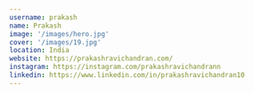 ```yaml
---
username: prakash
name: Prakash
image: '/images/hero.jpg'
cover: '/images/19.jpg'
location: India
website: https://prakashravichandran.com/
instagram: https://instagram.com/prakashravichandrann
linkedin: https://www.linkedin.com/in/prakashravichandran10
---
```

